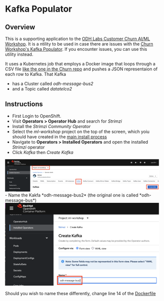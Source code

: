 # Kafka Populator

## Overview
This is a supporting application to the [ODH Labs Customer Churn AI/ML Workshop](https://github.com/odh-labs/ml-workshop). It is a ntility to be used in case there are issues with the [Churn Workshop's Kafka Populator](https://github.com/odh-labs/ml-workshop/blob/main/src/deploy/kfdef/workshop-kfdef-kafka-and-populator-only.yaml). If you encounter issues, you can use this utility instead.

It uses a Kubernetes job that employs a Docker image that loops through a CSV file [like the one in the Churn repo](https://raw.githubusercontent.com/odh-labs/ml-workshop/main/data-files/products/Customer-Churn_P2.csv) and pushes a JSON representaion of each row to Kafka. That Kafka
- has a Cluster called *odh-message-bus2*
- and a Topic called *datatelco2*


## Instructions

- First Login to OpenShift.
- Visit **Operators > Operator Hub** and search for *Strimzi*
- Install the *Strimzi Community Operator*
- Select the *ml-workshop* project on the top of the screen, which yoiu should have created in the [main install process](https://github.com/odh-labs/ml-workshop/blob/main/docs/lab-setup-new.md)
- Navigate to **Operators > Installed Operators** and open the installed *Strimzi* operator
- Click *Kafka* then *Create Kafka*
<img src="./images/setup1.png" alt="drawing" width="600"/>
- Name the Kakfa *odh-message-bus2* (the original one is called *odh-message-bus*)
<img src="./images/setup2.png" alt="drawing" width="600"/>




Should you wish to name these differently, change line 14 of the [Dockerfile](https://github.com/tnscorcoran/bash-to-populate-kafka-topic/Dockerfile)

